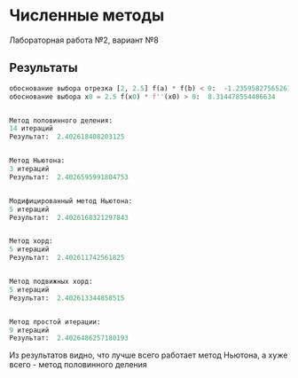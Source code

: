 # Численные методы

Лабораторная работа №2, вариант №8

## Результаты

```python
обоснование выбора отрезка [2, 2.5] f(a) * f(b) < 0:  -1.2359582756526162
обоснование выбора х0 = 2.5 f(х0) * f''(x0) > 0:  8.314478554486634


Метод половинного деления:
14 итераций
Результат:  2.402618408203125 


Метод Ньютона:
3 итераций
Результат:  2.4026595991804753


Модифицированный метод Ньютона:
5 итераций
Результат:  2.4026168321297843


Метод хорд:
5 итераций
Результат:  2.402611742561825


Метод подвижных хорд:
5 итераций
Результат:  2.402613344858515


Метод простой итерации:
9 итераций
Результат:  2.4026486257180193
```
Из результатов видно, что лучше всего работает метод Ньютона, а хуже всего - метод половинного деления
